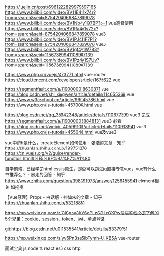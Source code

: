 
https://juejin.cn/post/6961222829979697165
https://www.bilibili.com/video/BV11E411x74r?from=search&seid=8754204066847869078
https://www.bilibili.com/video/BV1Nb4y1Q7BP?p=1 vue高级使用
https://www.bilibili.com/video/BV1Ra4y1v72x?from=search&seid=8754204066847869078 vue3
https://www.bilibili.com/video/BV1PJ411F7P1?from=search&seid=8754204066847869078 vue3
https://www.bilibili.com/video/BV1gf4y1W783?from=search&seid=11567389941108907139
https://www.bilibili.com/video/BV1Pz4y1S7Uv?from=search&seid=11567389941108907139



https://www.php.cn/vuejs/473771.html vue-router
https://cloud.tencent.com/developer/article/1675622 vue



https://segmentfault.com/a/1190000018630871 vue
https://blog.csdn.net/shi_xingwen/article/details/114655369 vue
https://www.w3cschool.cn/article/96045786.html vue
https://www.php.cn/js-tutorial-457006.html vue


https://blog.csdn.net/qq_35942348/article/details/110677399 vue3 完成
https://segmentfault.com/a/1190000038848131 vue3 必看
https://blog.csdn.net/weixin_40599109/article/details/110938941 vue3
https://www.php.cn/js-tutorial-455048.html vue及vue3






vue中的h是什么，createElement如何使用 - 张浩的文章 - 知乎
https://zhuanlan.zhihu.com/p/183751276
https://cn.vuejs.org/v2/guide/render-function.html#%E5%9F%BA%E7%A1%80

自学前端，已经学完html css js原生，是否可以跳过jq直接专攻vue，vue有什么书推荐么？ - 暴走的回答 - 知乎
https://www.zhihu.com/question/398391973/answer/1256455941
element相关 如拖拽

【Vue原理】Props - 白话版 - 神仙朱的文章 - 知乎 https://zhuanlan.zhihu.com/p/53218851

https://mp.weixin.qq.com/s/GlSpsx3KY6oPLzS3HzGXPw前端鉴权必须了解的5个兄弟：cookie、session、token、jwt、单点登录


git:https://blog.csdn.net/u011535541/article/details/83379151

https://mp.weixin.qq.com/s/yv5Pn3se5ibTymh-U_KB5A vue-router


面试宝典 js node ts react es6 css http